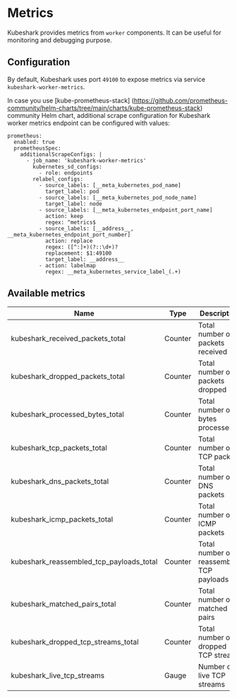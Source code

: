 # Metrics

Kubeshark provides metrics from `worker` components.
It can be useful for monitoring and debugging purpose.

## Configuration

By default, Kubeshark uses port `49100` to expose metrics via service `kubeshark-worker-metrics`.

In case you use [kube-prometheus-stack] (https://github.com/prometheus-community/helm-charts/tree/main/charts/kube-prometheus-stack) community Helm chart, additional scrape configuration for Kubeshark worker metrics endpoint can be configured with values:

```
prometheus:
  enabled: true
  prometheusSpec:
    additionalScrapeConfigs: |
      - job_name: 'kubeshark-worker-metrics'
        kubernetes_sd_configs:
          - role: endpoints
        relabel_configs:
          - source_labels: [__meta_kubernetes_pod_name]
            target_label: pod
          - source_labels: [__meta_kubernetes_pod_node_name]
            target_label: node
          - source_labels: [__meta_kubernetes_endpoint_port_name]
            action: keep
            regex: ^metrics$
          - source_labels: [__address__, __meta_kubernetes_endpoint_port_number]
            action: replace
            regex: ([^:]+)(?::\d+)?
            replacement: $1:49100
            target_label: __address__
          - action: labelmap
            regex: __meta_kubernetes_service_label_(.+)
```


## Available metrics

| Name | Type | Description | 
| --- | --- | --- | 
| kubeshark_received_packets_total | Counter | Total number of packets received | 
| kubeshark_dropped_packets_total | Counter | Total number of packets dropped | 
| kubeshark_processed_bytes_total | Counter | Total number of bytes processed |
| kubeshark_tcp_packets_total | Counter | Total number of TCP packets | 
| kubeshark_dns_packets_total | Counter | Total number of DNS packets | 
| kubeshark_icmp_packets_total | Counter | Total number of ICMP packets | 
| kubeshark_reassembled_tcp_payloads_total | Counter | Total number of reassembled TCP payloads |
| kubeshark_matched_pairs_total | Counter | Total number of matched pairs | 
| kubeshark_dropped_tcp_streams_total | Counter | Total number of dropped TCP streams | 
| kubeshark_live_tcp_streams | Gauge | Number of live TCP streams |